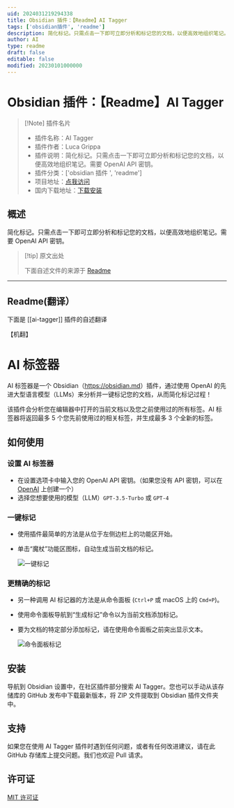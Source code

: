 ```yaml
---
uid: 2024031219294338
title: Obsidian 插件：【Readme】AI Tagger
tags: ['obsidian插件', 'readme']
description: 简化标记。只需点击一下即可立即分析和标记您的文档，以便高效地组织笔记。需要OpenAI API密钥。
author: AI
type: readme
draft: false
editable: false
modified: 20230101000000
---
```


# Obsidian 插件：【Readme】AI Tagger

> [!Note] 插件名片
> - 插件名称：AI Tagger
> - 插件作者：Luca Grippa
> - 插件说明：简化标记。只需点击一下即可立即分析和标记您的文档，以便高效地组织笔记。需要 OpenAI API 密钥。
> - 插件分类：['obsidian 插件 ', 'readme']
> - 项目地址：[点我访问](https://github.com/lucagrippa/obsidian-ai-tagger)
> - 国内下载地址：[下载安装](https://pkmer.cn/products/plugin/pluginMarket/?ai-tagger)

## 概述

简化标记。只需点击一下即可立即分析和标记您的文档，以便高效地组织笔记。需要 OpenAI API 密钥。

> [!tip] 原文出处
>
>下面自述文件的来源于 [Readme](https://ghproxy.net/https://raw.githubusercontent.com/lucagrippa/obsidian-ai-tagger/master/README.md)

---

## Readme(翻译）

下面是 [[ai-tagger]] 插件的自述翻译

【机翻】

# AI 标签器

AI 标签器是一个 Obsidian（<https://obsidian.md>）插件，通过使用 OpenAI 的先进大型语言模型（LLMs）来分析并一键标记您的文档，从而简化标记过程！

该插件会分析您在编辑器中打开的当前文档以及您之前使用过的所有标签。AI 标签器将返回最多 5 个您先前使用过的相关标签，并生成最多 3 个全新的标签。

## 如何使用

### 设置 AI 标签器

- 在设置选项卡中输入您的 OpenAI API 密钥。（如果您没有 API 密钥，可以在 [OpenAI](https://platform.openai.com/account/api-keys) 上创建一个）
- 选择您想要使用的模型（LLM）`GPT-3.5-Turbo` 或 `GPT-4`

### 一键标记

- 使用插件最简单的方法是从位于左侧边栏上的功能区开始。
- 单击“魔杖”功能区图标，自动生成当前文档的标记。

    ![一键标记](https://cdn.pkmer.cn/covers/ai-tagger_2_0.gif!pkmer)

### 更精确的标记

- 另一种调用 AI 标记器的方法是从命令面板 (`Ctrl+P` 或 macOS 上的 `Cmd+P`)。
- 使用命令面板导航到“生成标记”命令以为当前文档添加标记。
- 要为文档的特定部分添加标记，请在使用命令面板之前突出显示文本。

    ![命令面板标记](https://cdn.pkmer.cn/covers/ai-tagger_2_1.gif!pkmer)

## 安装

导航到 Obsidian 设置中，在社区插件部分搜索 AI Tagger。您也可以手动从该存储库的 GitHub 发布中下载最新版本，将 ZIP 文件提取到 Obsidian 插件文件夹中。

## 支持

如果您在使用 AI Tagger 插件时遇到任何问题，或者有任何改进建议，请在此 GitHub 存储库上提交问题。我们也欢迎 Pull 请求。

## 许可证

[MIT 许可证](LICENSE)
